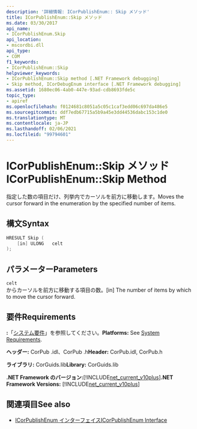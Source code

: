 ```yaml
---
description: '詳細情報: ICorPublishEnum:: Skip メソッド'
title: ICorPublishEnum::Skip メソッド
ms.date: 03/30/2017
api_name:
- ICorPublishEnum.Skip
api_location:
- mscordbi.dll
api_type:
- COM
f1_keywords:
- ICorPublishEnum::Skip
helpviewer_keywords:
- ICorPublishEnum::Skip method [.NET Framework debugging]
- Skip method, ICorDebugEnum interface [.NET Framework debugging]
ms.assetid: 1680ec06-4ab0-447e-93ad-cdb8693fde5c
topic_type:
- apiref
ms.openlocfilehash: f0124681c8051a5c05c1caf3edd06c697da486e5
ms.sourcegitcommit: ddf7edb67715a5b9a45e3dd44536dabc153c1de0
ms.translationtype: MT
ms.contentlocale: ja-JP
ms.lasthandoff: 02/06/2021
ms.locfileid: "99794601"
---
```

# <a name="icorpublishenumskip-method"></a><span data-ttu-id="f3b0f-103">ICorPublishEnum::Skip メソッド</span><span class="sxs-lookup"><span data-stu-id="f3b0f-103">ICorPublishEnum::Skip Method</span></span>

<span data-ttu-id="f3b0f-104">指定した数の項目だけ、列挙内でカーソルを前方に移動します。</span><span class="sxs-lookup"><span data-stu-id="f3b0f-104">Moves the cursor forward in the enumeration by the specified number of items.</span></span>  
  
## <a name="syntax"></a><span data-ttu-id="f3b0f-105">構文</span><span class="sxs-lookup"><span data-stu-id="f3b0f-105">Syntax</span></span>  
  
```cpp  
HRESULT Skip (  
    [in] ULONG   celt  
);  
```  
  
## <a name="parameters"></a><span data-ttu-id="f3b0f-106">パラメーター</span><span class="sxs-lookup"><span data-stu-id="f3b0f-106">Parameters</span></span>  

 `celt`  
 <span data-ttu-id="f3b0f-107">からカーソルを前方に移動する項目の数。</span><span class="sxs-lookup"><span data-stu-id="f3b0f-107">[in] The number of items by which to move the cursor forward.</span></span>  
  
## <a name="requirements"></a><span data-ttu-id="f3b0f-108">要件</span><span class="sxs-lookup"><span data-stu-id="f3b0f-108">Requirements</span></span>  

 <span data-ttu-id="f3b0f-109">**:**「[システム要件](../../get-started/system-requirements.md)」を参照してください。</span><span class="sxs-lookup"><span data-stu-id="f3b0f-109">**Platforms:** See [System Requirements](../../get-started/system-requirements.md).</span></span>  
  
 <span data-ttu-id="f3b0f-110">**ヘッダー:** CorPub .idl、CorPub .h</span><span class="sxs-lookup"><span data-stu-id="f3b0f-110">**Header:** CorPub.idl, CorPub.h</span></span>  
  
 <span data-ttu-id="f3b0f-111">**ライブラリ:** CorGuids.lib</span><span class="sxs-lookup"><span data-stu-id="f3b0f-111">**Library:** CorGuids.lib</span></span>  
  
 <span data-ttu-id="f3b0f-112">**.NET Framework のバージョン:**[!INCLUDE[net_current_v10plus](../../../../includes/net-current-v10plus-md.md)]</span><span class="sxs-lookup"><span data-stu-id="f3b0f-112">**.NET Framework Versions:** [!INCLUDE[net_current_v10plus](../../../../includes/net-current-v10plus-md.md)]</span></span>  
  
## <a name="see-also"></a><span data-ttu-id="f3b0f-113">関連項目</span><span class="sxs-lookup"><span data-stu-id="f3b0f-113">See also</span></span>

- [<span data-ttu-id="f3b0f-114">ICorPublishEnum インターフェイス</span><span class="sxs-lookup"><span data-stu-id="f3b0f-114">ICorPublishEnum Interface</span></span>](icorpublishenum-interface.md)

